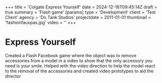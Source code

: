 +++
title = 'Colgate Express Yourself'
date = 2024-12-16T09:45:14Z
draft = true
summary = 'Flash game'
[params]
  type = 'Development'
  client = 'Test Client'
  agency = 'Do Tank Studios'
  projectdate = 2011-01-01
  thumbnail = 'fashionfauxpas.jpg'
  video = ''
+++
# Express Yourself

Created a Flash Facebook game where the object was to remove accessories from a model in a video to show that the only accessory you need is your smile. Helped with the video direction to help the model react to the removal of the accessories and created video prototypes to aid the director
